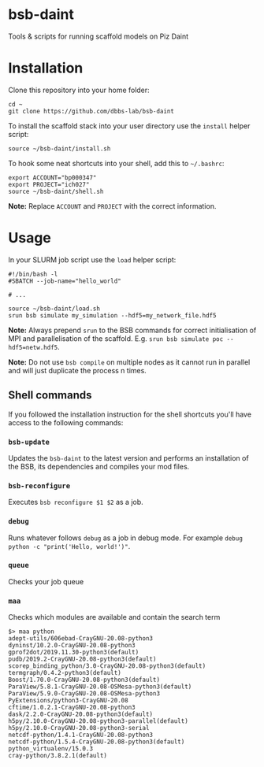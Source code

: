 # bsb-daint
Tools &amp; scripts for running scaffold models on Piz Daint

# Installation

Clone this repository into your home folder:

    cd ~
    git clone https://github.com/dbbs-lab/bsb-daint

To install the scaffold stack into your user directory use the `install` helper script:

    source ~/bsb-daint/install.sh

To hook some neat shortcuts into your shell, add this to `~/.bashrc`:

```
export ACCOUNT="bp000347"
export PROJECT="ich027"
source ~/bsb-daint/shell.sh
```

**Note:** Replace `ACCOUNT` and `PROJECT` with the correct information.

# Usage

In your SLURM job script use the `load` helper script:

```
#!/bin/bash -l
#SBATCH --job-name="hello_world"

# ...

source ~/bsb-daint/load.sh
srun bsb simulate my_simulation --hdf5=my_network_file.hdf5
```

**Note:** Always prepend `srun` to the BSB commands for correct initialisation of MPI and
parallelisation of the scaffold. E.g. `srun bsb simulate poc --hdf5=netw.hdf5`.

**Note:** Do not use `bsb compile` on multiple nodes as it cannot run in parallel and will
just duplicate the process n times.

## Shell commands

If you followed the installation instruction for the shell shortcuts you'll have
access to the following commands:

### `bsb-update`

Updates the `bsb-daint` to the latest version and performs an installation of the
BSB, its dependencies and compiles your mod files.

### `bsb-reconfigure`

Executes `bsb reconfigure $1 $2` as a job.

### `debug`

Runs whatever follows `debug` as a job in debug mode. For example `debug python
-c "print('Hello, world!')"`.

### `queue`

Checks your job queue

### `maa`

Checks which modules are available and contain the search term

    $> maa python
    adept-utils/606ebad-CrayGNU-20.08-python3
    dyninst/10.2.0-CrayGNU-20.08-python3
    gprof2dot/2019.11.30-python3(default)
    pudb/2019.2-CrayGNU-20.08-python3(default)
    scorep_binding_python/3.0-CrayGNU-20.08-python3(default)
    termgraph/0.4.2-python3(default)
    Boost/1.70.0-CrayGNU-20.08-python3(default)
    ParaView/5.8.1-CrayGNU-20.08-OSMesa-python3(default)
    ParaView/5.9.0-CrayGNU-20.08-OSMesa-python3
    PyExtensions/python3-CrayGNU-20.08
    cftime/1.0.2.1-CrayGNU-20.08-python3
    dask/2.2.0-CrayGNU-20.08-python3(default)
    h5py/2.10.0-CrayGNU-20.08-python3-parallel(default)
    h5py/2.10.0-CrayGNU-20.08-python3-serial
    netcdf-python/1.4.1-CrayGNU-20.08-python3
    netcdf-python/1.5.4-CrayGNU-20.08-python3(default)
    python_virtualenv/15.0.3
    cray-python/3.8.2.1(default)
